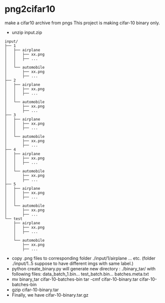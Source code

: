 # png2cifar10
 make a cifar10 archive from pngs
This project is making cifar-10 binary only.
* unzip input.zip
```
input/
├── 1
│   ├── airplane
│   │   ├── xx.png
│   │   ├── ...
│   │
│   └── automobile
│       ├── xx.png
│       ├── ...
├── 2
│   ├── airplane
│   │   ├── xx.png
│   │   ├── ...
│   │
│   └── automobile
│       ├── xx.png
│       ├── ...
├── 3
│   ├── airplane
│   │   ├── xx.png
│   │   ├── ...
│   │
│   └── automobile
│       ├── xx.png
│       ├── ...
├── 4
│   ├── airplane
│   │   ├── xx.png
│   │   ├── ...
│   │
│   └── automobile
│       ├── xx.png
│       ├── ...
├── 5
│   ├── airplane
│   │   ├── xx.png
│   │   ├── ...
│   │
│   └── automobile
│       ├── xx.png
│       ├── ...
└── test
    ├── airplane
    │   ├── xx.png
    │   ├── ...
    │
    └── automobile
        ├── xx.png
        ├── ...
```
* copy .png files to corresponding folder ./input/1/airplane ... etc.  (folder ./input/1..5 suppose to have different imgs with same label.)
* python create_binary.py  will generate new directory : ./binary_tar/ with following files: 
  data_batch_1.bin... test_batch.bin... batches.meta.txt
* mv binary_tar cifar-10-batches-bin
tar -cmf cifar-10-binary.tar cifar-10-batches-bin
* gzip cifar-10-binary.tar
* Finally, we have cifar-10-binary.tar.gz
``` Above steps can be executed by make-cifa10-bin.sh

